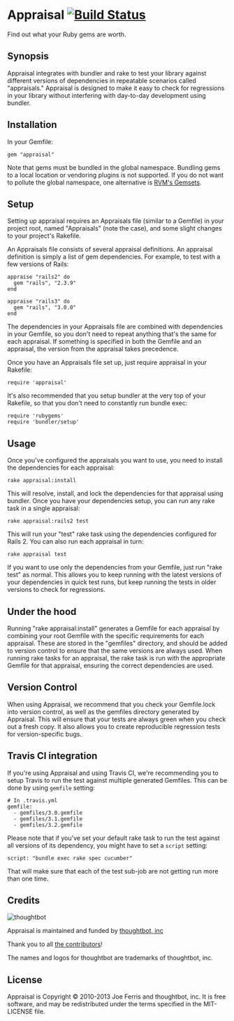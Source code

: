 # Appraisal [![Build Status](https://secure.travis-ci.org/thoughtbot/appraisal.png)](http://travis-ci.org/thoughtbot/appraisal?branch=master)

Find out what your Ruby gems are worth.

Synopsis
--------

Appraisal integrates with bundler and rake to test your library against
different versions of dependencies in repeatable scenarios called "appraisals."
Appraisal is designed to make it easy to check for regressions in your library
without interfering with day-to-day development using bundler.

Installation
------------

In your Gemfile:

    gem "appraisal"

Note that gems must be bundled in the global namespace. Bundling gems to a local 
location or vendoring plugins is not supported. If you do not want to pollute the
global namespace, one alternative is [RVM's Gemsets](http://rvm.io/gemsets).

Setup
-----

Setting up appraisal requires an Appraisals file (similar to a Gemfile) in your
project root, named "Appraisals" (note the case), and some slight changes to your project's Rakefile.

An Appraisals file consists of several appraisal definitions. An appraisal
definition is simply a list of gem dependencies. For example, to test with a
few versions of Rails:

    appraise "rails2" do
      gem "rails", "2.3.9"
    end

    appraise "rails3" do
      gem "rails", "3.0.0"
    end

The dependencies in your Appraisals file are combined with dependencies in your
Gemfile, so you don't need to repeat anything that's the same for each
appraisal. If something is specified in both the Gemfile and an appraisal, the
version from the appraisal takes precedence.

Once you have an Appraisals file set up, just require appraisal in your Rakefile:

    require 'appraisal'

It's also recommended that you setup bundler at the very top of your Rakefile,
so that you don't need to constantly run bundle exec:

    require 'rubygems'
    require 'bundler/setup'

Usage
-----

Once you've configured the appraisals you want to use, you need to install the
dependencies for each appraisal:

    rake appraisal:install

This will resolve, install, and lock the dependencies for that appraisal using
bundler. Once you have your dependencies setup, you can run any rake task in a
single appraisal:

    rake appraisal:rails2 test

This will run your "test" rake task using the dependencies configured for Rails
2. You can also run each appraisal in turn:

    rake appraisal test

If you want to use only the dependencies from your Gemfile, just run "rake
test" as normal. This allows you to keep running with the latest versions of
your dependencies in quick test runs, but keep running the tests in older
versions to check for regressions.

Under the hood
--------------

Running "rake appraisal:install" generates a Gemfile for each appraisal by
combining your root Gemfile with the specific requirements for each appraisal.
These are stored in the "gemfiles" directory, and should be added to version
control to ensure that the same versions are always used. When running rake
tasks for an appraisal, the rake task is run with the appropriate Gemfile for
that appraisal, ensuring the correct dependencies are used.

Version Control
---------------

When using Appraisal, we recommend that you check your Gemfile.lock into
version control, as well as the gemfiles directory generated by Appraisal. This
will ensure that your tests are always green when you check out a fresh copy.
It also allows you to create reproducible regression tests for version-specific
bugs.

Travis CI integration
---------------------

If you're using Appraisal and using Travis CI, we're recommending you to setup
Travis to run the test against multiple generated Gemfiles. This can be done
by using `gemfile` setting:

    # In .travis.yml
    gemfile:
      - gemfiles/3.0.gemfile
      - gemfiles/3.1.gemfile
      - gemfiles/3.2.gemfile

Please note that if you've set your default rake task to run the test against
all versions of its dependency, you might have to set a `script` setting:

    script: "bundle exec rake spec cucumber"
    
That will make sure that each of the test sub-job are not getting run more than
one time.

Credits
-------

![thoughtbot](http://thoughtbot.com/images/tm/logo.png)

Appraisal is maintained and funded by [thoughtbot, inc](http://thoughtbot.com/community)

Thank you to all [the contributors](https://github.com/thoughtbot/appraisal/contributors)!

The names and logos for thoughtbot are trademarks of thoughtbot, inc.

License
-------

Appraisal is Copyright © 2010-2013 Joe Ferris and thoughtbot, inc. It is free software, and may be redistributed under the terms specified in the MIT-LICENSE file.
